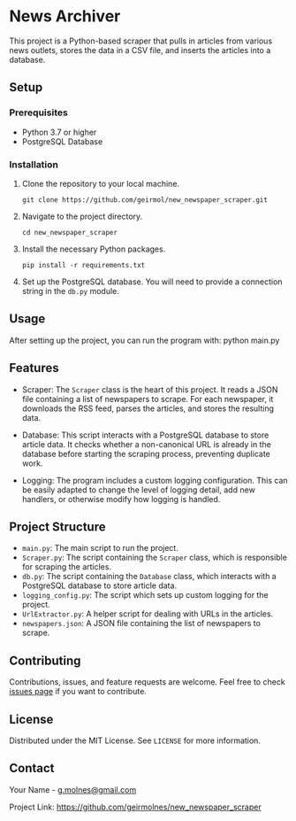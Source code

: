 # News Archiver

This project is a Python-based scraper that pulls in articles from various news outlets, stores the data in a CSV file, and inserts the articles into a database.

## Setup

### Prerequisites

- Python 3.7 or higher
- PostgreSQL Database

### Installation

1. Clone the repository to your local machine.
    ```
    git clone https://github.com/geirmol/new_newspaper_scraper.git
    ```

2. Navigate to the project directory.
    ```
    cd new_newspaper_scraper
    ```

3. Install the necessary Python packages.
    ```
    pip install -r requirements.txt
    ```

4. Set up the PostgreSQL database. You will need to provide a connection string in the `db.py` module.

## Usage

After setting up the project, you can run the program with: python main.py

## Features

- Scraper: The `Scraper` class is the heart of this project. It reads a JSON file containing a list of newspapers to scrape. For each newspaper, it downloads the RSS feed, parses the articles, and stores the resulting data.

- Database: This script interacts with a PostgreSQL database to store article data. It checks whether a non-canonical URL is already in the database before starting the scraping process, preventing duplicate work.

- Logging: The program includes a custom logging configuration. This can be easily adapted to change the level of logging detail, add new handlers, or otherwise modify how logging is handled.

## Project Structure

- `main.py`: The main script to run the project.
- `Scraper.py`: The script containing the `Scraper` class, which is responsible for scraping the articles.
- `db.py`: The script containing the `Database` class, which interacts with a PostgreSQL database to store article data.
- `logging_config.py`: The script which sets up custom logging for the project.
- `UrlExtractor.py`: A helper script for dealing with URLs in the articles.
- `newspapers.json`: A JSON file containing the list of newspapers to scrape.

## Contributing

Contributions, issues, and feature requests are welcome. Feel free to check [issues page](#) if you want to contribute.

## License

Distributed under the MIT License. See `LICENSE` for more information. 

## Contact

Your Name - g.molnes@gmail.com

Project Link: https://github.com/geirmolnes/new_newspaper_scraper

